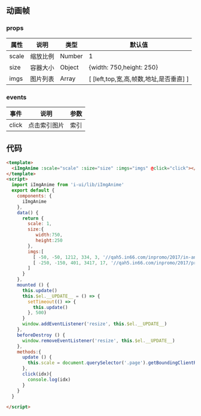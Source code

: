 ## 动画帧
<template>
   <div class="page" style="width:450px">
        <iImgAnime :scale="scale" :size="size" :imgs="imgs" @click="click"></iImgAnime>
   </div>
</template>
<script>
  import iImgAnime from 'i-ui/lib/iImgAnime'
  export default {
    components: {
      iImgAnime
    },
    data() {
      return {
        scale: 1,
        size:{
           width:750,
           height:250
        },
        imgs:[
          [ -50, -50, 1212, 334, 3, '//qah5.in66.com/inpromo/2017/in-anniversary/img/car.aace39b.png'],
          [ -250, -120, 401, 3417, 17, '//qah5.in66.com/inpromo/2017/pr-miss2/img/btn-rank.81a4d43.png',true],
        ]
      }
    },
    created() {
      document.getElementsByTagName('html')[0].setAttribute("style", "font-size: 37.5px;")
    },
    mounted () {
      this.update()
      this.$el.__UPDATE__ = () => {
        setTimeout(() => {
          this.update()
        }, 500)
      }
      window.addEventListener('resize', this.$el.__UPDATE__)
    },
    beforeDestroy () {
      window.removeEventListener('resize', this.$el.__UPDATE__)
    },
    methods:{
      update () {
        this.scale = document.querySelector('.page').getBoundingClientRect().width / 750
      },
      click(idx){
        console.log(idx)
      }
    }
  }

</script>

 ### props 
|属性 | 说明 | 类型 | 默认值 | 
|--- | --- | --- | --- | 
|scale | 缩放比例 | Number | 1
|size | 容器大小 | Object | {width: 750,height: 250}
|imgs | 图片列表 | Array | [ [left,top,宽,高,帧数,地址,是否垂直] ]

### events 
|事件 | 说明 | 参数 |
|--- | --- | --- | 
|click | 点击索引图片 | 索引 |

## 代码 
```html
<template>
  <iImgAnime :scale="scale" :size="size" :imgs="imgs" @click="click"></iImgAnime>
</template>
<script>
  import iImgAnime from 'i-ui/lib/iImgAnime'
  export default {
    components: {
      iImgAnime
    },
    data() {
      return {
        scale: 1,
        size:{
           width:750,
           height:250
        },
        imgs:[
          [ -50, -50, 1212, 334, 3, '//qah5.in66.com/inpromo/2017/in-anniversary/img/car.aace39b.png'],
          [ -250, -150, 401, 3417, 17, '//qah5.in66.com/inpromo/2017/pr-miss2/img/btn-rank.81a4d43.png',true],
        ]
      }
    },
    mounted () {
      this.update()
      this.$el.__UPDATE__ = () => {
        setTimeout(() => {
          this.update()
        }, 500)
      }
      window.addEventListener('resize', this.$el.__UPDATE__)
    },
    beforeDestroy () {
      window.removeEventListener('resize', this.$el.__UPDATE__)
    },
    methods:{
      update () {
        this.scale = document.querySelector('.page').getBoundingClientRect().width / 750
      },
      click(idx){
        console.log(idx)
      }
    }
  }

</script>
```` 


